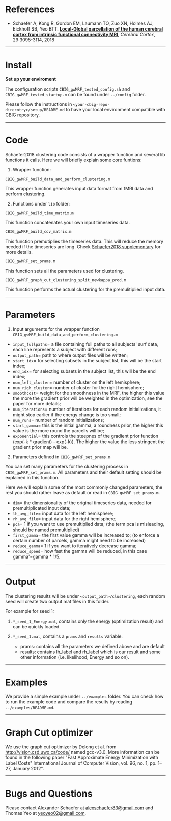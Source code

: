 References
==========
+ Schaefer A, Kong R, Gordon EM, Laumann TO, Zuo XN, Holmes AJ, Eickhoff SB, Yeo BTT. [**Local-Global parcellation of the human cerebral cortex from intrinsic functional connectivity MRI**](http://people.csail.mit.edu/ythomas/publications/2018LocalGlobal-CerebCor.pdf), *Cerebral Cortex*, 29:3095-3114, 2018

----

Install
=======
**Set up your enviroment**

The configuration scripts `CBIG_gwMRF_tested_config.sh` and `CBIG_gwMRF_tested_startup.m` can be found under `../config` folder. 

Please follow the instructions in `<your-cbig-repo-direcotry>/setup/README.md` to have your local environment compatible with CBIG repository. 

----

Code
====
Schaefer2018 clustering code consists of a wrapper function and several lib functions it calls. Here we will briefly explain some core funtions:
1) Wrapper function:
```
CBIG_gwMRF_build_data_and_perform_clustering.m
```
This wrapper function generates input data format from fMRI data and perform clustering.


2) Functions under `lib` folder:
```
CBIG_gwMRF_build_time_matrix.m
```

This function concatenates your own input timeseries data.

```
CBIG_gwMRF_build_cov_matrix.m
```

This function premutiplies the timeseries data. This will reduce the memory needed if the timeseries are long. Check [Schaefer2018 supplementary](https://academic.oup.com/cercor/advance-article/doi/10.1093/cercor/bhx179/3978804?searchresult=1) for more details.

```
CBIG_gwMRF_set_prams.m
```

This function sets all the parameters used for clustering. 

```
CBIG_gwMRF_graph_cut_clustering_split_newkappa_prod.m
```

This function performs the actual clustering for the premulitiplied input data.

----  

Parameters
==========
1) Input arguments for the wrapper function `CBIG_gwMRF_build_data_and_perform_clustering.m`

  * `input_fullpaths`=	a file containing full paths to all subjects' surf data, each line represents a subject with different runs;
  * `output_path`=	path to where output files will be written;
  * `start_idx`=	for selecting subsets in the subject list, this will be the start index;
  * `end_idx`=		for selecting subsets in the subject list, this will be the end index;
  * `num_left_cluster`= number of cluster on the left hemisphere;
  * `num_righ_cluster`=	number of cluster for the right hemisphere;
  * `smoothcost`=	weight for the smoothness in the MRF, the higher this value the more the gradient prior will be weighted in the optimization, see the paper for more details;
  * `num_iterations`=	number of iterations for each random initializations, it might stop earlier if the energy change is too small;
  * `num_runs`=		number of random initializations;
  * `start_gamma`=	this is the initial gamma, a roundness prior, the higher this value is the more round the parcells will be;
  * `exponential`=	this controls the steepnes of the gradient prior function (exp(-k * gradient) - exp(-k)). The higher the value the less stringent the gradient prior map will be.

2) Parameters defined in `CBIG_gwMRF_set_prams.m`

You can set many parameters for the clustering process in `CBIG_gwMRF_set_prams.m`. All parameters and their default setting should be explained in this function. 

Here we will explain some of the most commonly changed parameters, the rest you should rather leave as default or read in `CBIG_gwMRF_set_prams.m`.

  * `dim`=		the dimensionality of the original timeseries data, needed for premultiplicated input data;
  * `lh_avg_file`=	input data for the left hemisphere;
  * `rh_avg_file`=	input data for the right hemisphere;
  * `pca`=		1 if you want to use premultiplied data; (the term pca is misleading, should be named premultiplied)
  * `first_gamma`=	the first value gamma will be increased to; (to enforce a certain number of parcels, gamma might need to be increased)
  * `reduce_gamma`=	1 if you want to iteratively decrease gamma;
  * `reduce_speed`=	how fast the gamma will be reduced, in this case gamma'=gamma * 1/5.

----

Output
======
The clustering results will be under `<output_path>/clustering`, each random seed will create two output mat files in this folder.

For example for seed 1:
  1) `*_seed_1_Energy.mat`, contains only the energy (optimization result) and can be quickly loaded.

  2) `*_seed_1.mat`, contains a `prams` and `results` variable.
     * prams: contains all the parameters we defined above and are default
     * results: contains lh_label and rh_label which is our result and some other information (i.e. likelihood, Energy and so on).

----

Examples
========
We provide a simple example under `../examples` folder. You can check how to run the example code and compare the results by reading `../examples/README.md`.

----

Graph Cut optimizer
===================
We use the graph cut optimizer by Delong et al. from http://vision.csd.uwo.ca/code/ named gco-v3.0. 
More information can be found in the following paper "Fast Approximate Energy Minimization with Label Costs" International Journal of Computer Vision, vol. 96, no. 1, pp. 1–27, January 2012".

----

Bugs and Questions
==================
Please contact Alexander Schaefer at alexschaefer83@gmail.com and Thomas Yeo at yeoyeo02@gmail.com.



